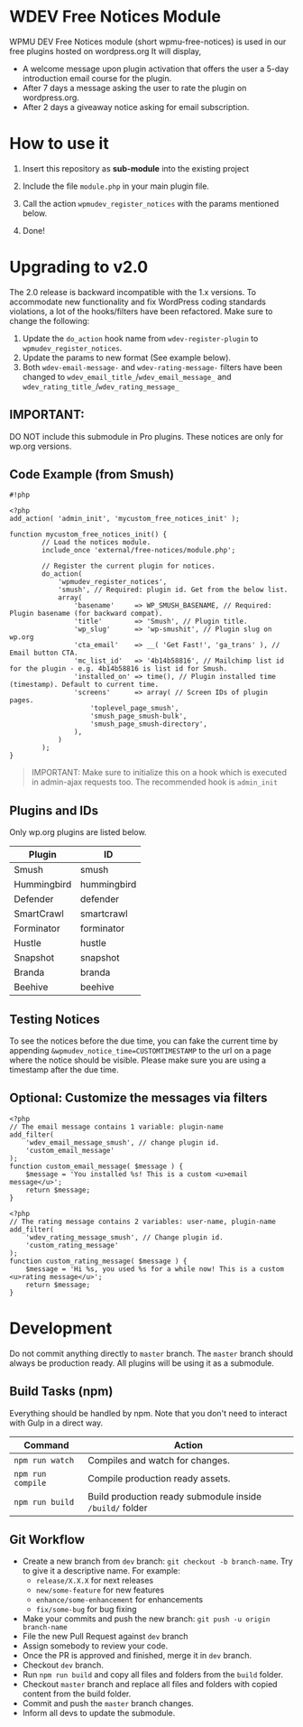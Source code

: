 # WDEV Free Notices Module #

WPMU DEV Free Notices module (short wpmu-free-notices) is used in our free plugins hosted on wordpress.org
It will display,
* A welcome message upon plugin activation that offers the user a 5-day introduction email course for the plugin.
* After 7 days a message asking the user to rate the plugin on wordpress.org.
* After 2 days a giveaway notice asking for email subscription.

# How to use it #

1. Insert this repository as **sub-module** into the existing project

2. Include the file `module.php` in your main plugin file.

3. Call the action `wpmudev_register_notices` with the params mentioned below.

4. Done!


# Upgrading to v2.0

The 2.0 release is backward incompatible with the 1.x versions. To accommodate new functionality and fix WordPress coding standards violations, a lot of the hooks/filters have been refactored.
Make sure to change the following:

1. Update the `do_action` hook name from `wdev-register-plugin` to `wpmudev_register_notices`.
2. Update the params to new format (See example below).
3. Both `wdev-email-message-` and `wdev-rating-message-` filters have been changed to `wdev_email_title_`/`wdev_email_message_` and `wdev_rating_title_`/`wdev_rating_message_`

## IMPORTANT:

DO NOT include this submodule in Pro plugins. These notices are only for wp.org versions.


## Code Example (from Smush) ##

```
#!php

<?php
add_action( 'admin_init', 'mycustom_free_notices_init' );

function mycustom_free_notices_init() {
        // Load the notices module.
        include_once 'external/free-notices/module.php';
        
        // Register the current plugin for notices.
        do_action(
            'wpmudev_register_notices',
            'smush', // Required: plugin id. Get from the below list.
            array(
                'basename'     => WP_SMUSH_BASENAME, // Required: Plugin basename (for backward compat).
                'title'        => 'Smush', // Plugin title.
                'wp_slug'      => 'wp-smushit', // Plugin slug on wp.org
                'cta_email'    => __( 'Get Fast!', 'ga_trans' ), // Email button CTA.
                'mc_list_id'   => '4b14b58816', // Mailchimp list id for the plugin - e.g. 4b14b58816 is list id for Smush.
                'installed_on' => time(), // Plugin installed time (timestamp). Default to current time.
                'screens'      => array( // Screen IDs of plugin pages.
                    'toplevel_page_smush',
                    'smush_page_smush-bulk',
                    'smush_page_smush-directory',
                ),
            )
        );
}
```

> IMPORTANT: Make sure to initialize this on a hook which is executed in admin-ajax requests too. The recommended hook is `admin_init`


## Plugins and IDs
Only wp.org plugins are listed below.

| Plugin      | ID          |
|-------------|-------------|
| Smush       | smush       |
| Hummingbird | hummingbird |
| Defender    | defender    |
| SmartCrawl  | smartcrawl  |
| Forminator  | forminator  |
| Hustle      | hustle      |
| Snapshot    | snapshot    |
| Branda      | branda      |
| Beehive     | beehive     |


## Testing Notices

To see the notices before the due time, you can fake the current time by appending `&wpmudev_notice_time=CUSTOMTIMESTAMP` to the url on a page where the notice should be visible. Please make sure you are using a timestamp after the due time.

## Optional: Customize the messages via filters ##

```
<?php
// The email message contains 1 variable: plugin-name
add_filter(
    'wdev_email_message_smush', // change plugin id.
    'custom_email_message'
);
function custom_email_message( $message ) {
    $message = 'You installed %s! This is a custom <u>email message</u>';
    return $message;
}
```

```
<?php
// The rating message contains 2 variables: user-name, plugin-name
add_filter(
    'wdev_rating_message_smush', // Change plugin id.
    'custom_rating_message'
);
function custom_rating_message( $message ) {
    $message = 'Hi %s, you used %s for a while now! This is a custom <u>rating message</u>';
    return $message;
}
```

# Development

Do not commit anything directly to `master` branch. The `master` branch should always be production ready. All plugins will be using it as a submodule.

## Build Tasks (npm)

Everything should be handled by npm. Note that you don't need to interact with Gulp in a direct way.

| Command              | Action                                                 |
|----------------------|--------------------------------------------------------|
| `npm run watch`      | Compiles and watch for changes.                        |
| `npm run compile`    | Compile production ready assets.                       |
| `npm run build`  | Build production ready submodule inside `/build/` folder |

## Git Workflow

- Create a new branch from `dev` branch: `git checkout -b branch-name`. Try to give it a descriptive name. For example:
    -   `release/X.X.X` for next releases
    -   `new/some-feature` for new features
    -   `enhance/some-enhancement` for enhancements
    -   `fix/some-bug` for bug fixing
- Make your commits and push the new branch: `git push -u origin branch-name`
- File the new Pull Request against `dev` branch
- Assign somebody to review your code.
- Once the PR is approved and finished, merge it in `dev` branch.
- Checkout `dev` branch.
- Run `npm run build` and copy all files and folders from the `build` folder.
- Checkout `master` branch and replace all files and folders with copied content from the build folder.
- Commit and push the `master` branch changes.
- Inform all devs to update the submodule.